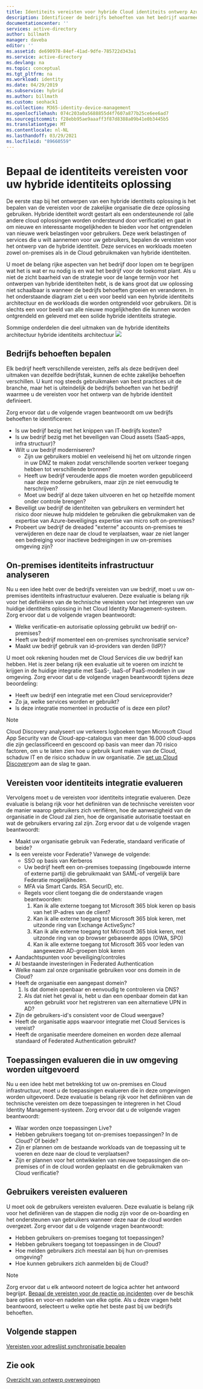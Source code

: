 ```yaml
---
title: Identiteits vereisten voor hybride Cloud identiteits ontwerp Azure | Microsoft Docs
description: Identificeer de bedrijfs behoeften van het bedrijf waarmee u de vereisten voor het ontwerp van de hybride identiteit kunt definiëren.
documentationcenter: ''
services: active-directory
author: billmath
manager: daveba
editor: ''
ms.assetid: de690978-84ef-41ad-9dfe-785722d343a1
ms.service: active-directory
ms.devlang: na
ms.topic: conceptual
ms.tgt_pltfrm: na
ms.workload: identity
ms.date: 04/29/2019
ms.subservice: hybrid
ms.author: billmath
ms.custom: seohack1
ms.collection: M365-identity-device-management
ms.openlocfilehash: 074c203a0a5688855d4f7607a877b25ce6ee6ad7
ms.sourcegitcommit: f28ebb95ae9aaaff3f87d8388a09b41e0b3445b5
ms.translationtype: MT
ms.contentlocale: nl-NL
ms.lasthandoff: 03/29/2021
ms.locfileid: "89660559"
---
```

# <a name="determine-identity-requirements-for-your-hybrid-identity-solution"></a>Bepaal de identiteits vereisten voor uw hybride identiteits oplossing
De eerste stap bij het ontwerpen van een hybride identiteits oplossing is het bepalen van de vereisten voor de zakelijke organisatie die deze oplossing gebruiken.  Hybride identiteit wordt gestart als een ondersteunende rol (alle andere cloud oplossingen worden ondersteund door verificatie) en gaat in om nieuwe en interessante mogelijkheden te bieden voor het ontgrendelen van nieuwe werk belastingen voor gebruikers.  Deze werk belastingen of services die u wilt aannemen voor uw gebruikers, bepalen de vereisten voor het ontwerp van de hybride identiteit.  Deze services en workloads moeten zowel on-premises als in de Cloud gebruikmaken van hybride identiteiten.  

U moet de belang rijke aspecten van het bedrijf door lopen om te begrijpen wat het is wat er nu nodig is en wat het bedrijf voor de toekomst plant. Als u niet de zicht baarheid van de strategie voor de lange termijn voor het ontwerpen van hybride identiteiten hebt, is de kans groot dat uw oplossing niet schaalbaar is wanneer de bedrijfs behoeften groeien en veranderen. In het onderstaande diagram ziet u een voor beeld van een hybride identiteits architectuur en de workloads die worden ontgrendeld voor gebruikers. Dit is slechts een voor beeld van alle nieuwe mogelijkheden die kunnen worden ontgrendeld en geleverd met een solide hybride identiteits strategie. 

Sommige onderdelen die deel uitmaken van de hybride identiteits architectuur hybride identiteits architectuur ![](./media/plan-hybrid-identity-design-considerations/hybrid-identity-architechture.png)

## <a name="determine-business-needs"></a>Bedrijfs behoeften bepalen
Elk bedrijf heeft verschillende vereisten, zelfs als deze bedrijven deel uitmaken van dezelfde bedrijfstak, kunnen de echte zakelijke behoeften verschillen. U kunt nog steeds gebruikmaken van best practices uit de branche, maar het is uiteindelijk de bedrijfs behoeften van het bedrijf waarmee u de vereisten voor het ontwerp van de hybride identiteit definieert. 

Zorg ervoor dat u de volgende vragen beantwoordt om uw bedrijfs behoeften te identificeren:

* Is uw bedrijf bezig met het knippen van IT-bedrijfs kosten?
* Is uw bedrijf bezig met het beveiligen van Cloud assets (SaaS-apps, infra structuur)?
* Wilt u uw bedrijf moderniseren?
  * Zijn uw gebruikers mobiel en veeleisend hij het om uitzonde ringen in uw DMZ te maken zodat verschillende soorten verkeer toegang hebben tot verschillende bronnen?
  * Heeft uw bedrijf verouderde apps die moeten worden gepubliceerd naar deze moderne gebruikers, maar zijn ze niet eenvoudig te herschrijven?
  * Moet uw bedrijf al deze taken uitvoeren en het op hetzelfde moment onder controle brengen?
* Beveiligt uw bedrijf de identiteiten van gebruikers en vermindert het risico door nieuwe hulp middelen te gebruiken die gebruikmaken van de expertise van Azure-beveiligings expertise van micro soft on-premises?
* Probeert uw bedrijf de dreaded "externe" accounts on-premises te verwijderen en deze naar de cloud te verplaatsen, waar ze niet langer een bedreiging voor inactieve bedreigingen in uw on-premises omgeving zijn?

## <a name="analyze-on-premises-identity-infrastructure"></a>On-premises identiteits infrastructuur analyseren
Nu u een idee hebt over de bedrijfs vereisten van uw bedrijf, moet u uw on-premises identiteits infrastructuur evalueren. Deze evaluatie is belang rijk voor het definiëren van de technische vereisten voor het integreren van uw huidige identiteits oplossing in het Cloud Identity Management-systeem. Zorg ervoor dat u de volgende vragen beantwoordt:

* Welke verificatie-en autorisatie oplossing gebruikt uw bedrijf on-premises? 
* Heeft uw bedrijf momenteel een on-premises synchronisatie service?
* Maakt uw bedrijf gebruik van id-providers van derden (IdP)?

U moet ook rekening houden met de Cloud Services die uw bedrijf kan hebben. Het is zeer belang rijk een evaluatie uit te voeren om inzicht te krijgen in de huidige integratie met SaaS-, IaaS-of PaaS-modellen in uw omgeving. Zorg ervoor dat u de volgende vragen beantwoordt tijdens deze beoordeling:

* Heeft uw bedrijf een integratie met een Cloud serviceprovider?
* Zo ja, welke services worden er gebruikt?
* Is deze integratie momenteel in productie of is deze een pilot?

> [!NOTE]
> Cloud Discovery analyseert uw verkeers logboeken tegen Microsoft Cloud App Security van de Cloud-app-catalogus van meer dan 16.000 cloud-apps die zijn geclassificeerd en gescoord op basis van meer dan 70 risico factoren, om u te laten zien hoe u gebruik kunt maken van de Cloud, schaduw IT en de risico schaduw in uw organisatie. Zie [set up Cloud Discovery](/cloud-app-security/set-up-cloud-discovery)om aan de slag te gaan.
> 
> 

## <a name="evaluate-identity-integration-requirements"></a>Vereisten voor identiteits integratie evalueren
Vervolgens moet u de vereisten voor identiteits integratie evalueren. Deze evaluatie is belang rijk voor het definiëren van de technische vereisten voor de manier waarop gebruikers zich verifiëren, hoe de aanwezigheid van de organisatie in de Cloud zal zien, hoe de organisatie autorisatie toestaat en wat de gebruikers ervaring zal zijn. Zorg ervoor dat u de volgende vragen beantwoordt:

* Maakt uw organisatie gebruik van Federatie, standaard verificatie of beide?
* Is een vereiste voor Federatie?  Vanwege de volgende:
  * SSO op basis van Kerberos
  * Uw bedrijf heeft een on-premises toepassing (ingebouwde interne of externe partij) die gebruikmaakt van SAML-of vergelijk bare Federatie mogelijkheden.
  * MFA via Smart Cards. RSA SecurID, etc.
  * Regels voor client toegang die de onderstaande vragen beantwoorden:
    1. Kan ik alle externe toegang tot Microsoft 365 blok keren op basis van het IP-adres van de client?
    2. Kan ik alle externe toegang tot Microsoft 365 blok keren, met uitzonde ring van Exchange ActiveSync?
    3. Kan ik alle externe toegang tot Microsoft 365 blok keren, met uitzonde ring van op browser gebaseerde apps (OWA, SPO)
    4. Kan ik alle externe toegang tot Microsoft 365 voor leden van aangewezen AD-groepen blok keren
* Aandachtspunten voor beveiliging/controles
* Al bestaande investeringen in Federated Authentication
* Welke naam zal onze organisatie gebruiken voor ons domein in de Cloud?
* Heeft de organisatie een aangepast domein?
  1. Is dat domein openbaar en eenvoudig te controleren via DNS?
  2. Als dat niet het geval is, hebt u dan een openbaar domein dat kan worden gebruikt voor het registreren van een alternatieve UPN in AD?
* Zijn de gebruikers-id's consistent voor de Cloud weergave? 
* Heeft de organisatie apps waarvoor integratie met Cloud Services is vereist?
* Heeft de organisatie meerdere domeinen en worden deze allemaal standaard of Federated Authentication gebruikt?

## <a name="evaluate-applications-that-run-in-your-environment"></a>Toepassingen evalueren die in uw omgeving worden uitgevoerd
Nu u een idee hebt met betrekking tot uw on-premises en Cloud infrastructuur, moet u de toepassingen evalueren die in deze omgevingen worden uitgevoerd. Deze evaluatie is belang rijk voor het definiëren van de technische vereisten om deze toepassingen te integreren in het Cloud Identity Management-systeem. Zorg ervoor dat u de volgende vragen beantwoordt:

* Waar worden onze toepassingen Live?
* Hebben gebruikers toegang tot on-premises toepassingen?  In de Cloud? Of beide?
* Zijn er plannen om de bestaande workloads van de toepassing uit te voeren en deze naar de cloud te verplaatsen?
* Zijn er plannen voor het ontwikkelen van nieuwe toepassingen die on-premises of in de cloud worden geplaatst en die gebruikmaken van Cloud verificatie?

## <a name="evaluate-user-requirements"></a>Gebruikers vereisten evalueren
U moet ook de gebruikers vereisten evalueren. Deze evaluatie is belang rijk voor het definiëren van de stappen die nodig zijn voor de on-boarding en het ondersteunen van gebruikers wanneer deze naar de cloud worden overgezet. Zorg ervoor dat u de volgende vragen beantwoordt:

* Hebben gebruikers on-premises toegang tot toepassingen?
* Hebben gebruikers toegang tot toepassingen in de Cloud?
* Hoe melden gebruikers zich meestal aan bij hun on-premises omgeving?
* Hoe kunnen gebruikers zich aanmelden bij de Cloud?

> [!NOTE]
> Zorg ervoor dat u elk antwoord noteert de logica achter het antwoord begrijpt. [Bepaal de vereisten voor de reactie op incidenten](plan-hybrid-identity-design-considerations-incident-response-requirements.md) over de beschik bare opties en voor-en nadelen van elke optie.  Als u deze vragen hebt beantwoord, selecteert u welke optie het beste past bij uw bedrijfs behoeften.
> 
> 

## <a name="next-steps"></a>Volgende stappen
[Vereisten voor adreslijst synchronisatie bepalen](plan-hybrid-identity-design-considerations-directory-sync-requirements.md)

## <a name="see-also"></a>Zie ook
[Overzicht van ontwerp overwegingen](plan-hybrid-identity-design-considerations-overview.md)

